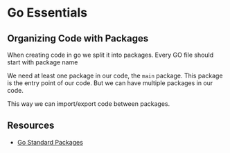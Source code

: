 # Go Essentials

## Organizing Code with Packages

When creating code in go we split it into packages. Every GO file should start with package name

We need at least one package in our code, the `main` package. This package is the entry point of our code. But we can have multiple packages in our code.

This way we can import/export code between packages.

## Resources

- [Go Standard Packages](https://pkg.go.dev/std)
